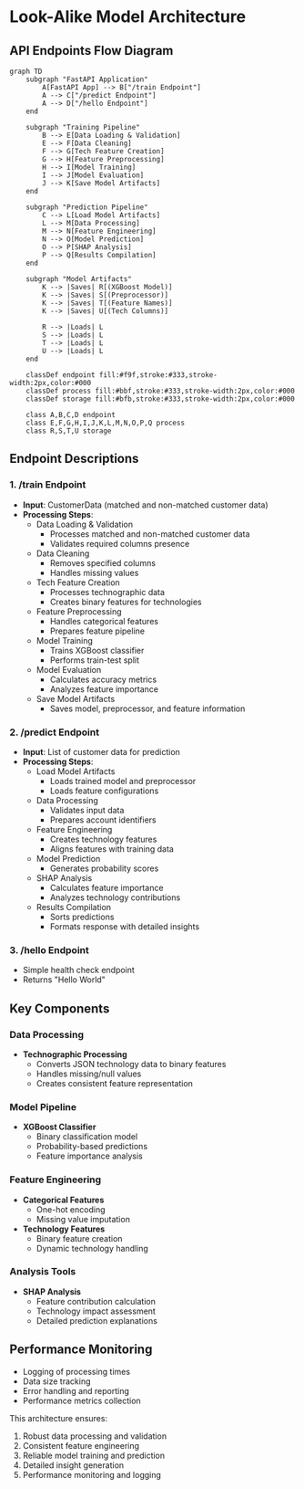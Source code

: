 # Look-Alike Model Architecture

## API Endpoints Flow Diagram

```mermaid
graph TD
    subgraph "FastAPI Application"
        A[FastAPI App] --> B["/train Endpoint"]
        A --> C["/predict Endpoint"]
        A --> D["/hello Endpoint"]
    end

    subgraph "Training Pipeline"
        B --> E[Data Loading & Validation]
        E --> F[Data Cleaning]
        F --> G[Tech Feature Creation]
        G --> H[Feature Preprocessing]
        H --> I[Model Training]
        I --> J[Model Evaluation]
        J --> K[Save Model Artifacts]
    end

    subgraph "Prediction Pipeline"
        C --> L[Load Model Artifacts]
        L --> M[Data Processing]
        M --> N[Feature Engineering]
        N --> O[Model Prediction]
        O --> P[SHAP Analysis]
        P --> Q[Results Compilation]
    end

    subgraph "Model Artifacts"
        K --> |Saves| R[(XGBoost Model)]
        K --> |Saves| S[(Preprocessor)]
        K --> |Saves| T[(Feature Names)]
        K --> |Saves| U[(Tech Columns)]
        
        R --> |Loads| L
        S --> |Loads| L
        T --> |Loads| L
        U --> |Loads| L
    end

    classDef endpoint fill:#f9f,stroke:#333,stroke-width:2px,color:#000
    classDef process fill:#bbf,stroke:#333,stroke-width:2px,color:#000
    classDef storage fill:#bfb,stroke:#333,stroke-width:2px,color:#000
    
    class A,B,C,D endpoint
    class E,F,G,H,I,J,K,L,M,N,O,P,Q process
    class R,S,T,U storage
```

## Endpoint Descriptions

### 1. /train Endpoint
- **Input**: CustomerData (matched and non-matched customer data)
- **Processing Steps**:
  - Data Loading & Validation
    - Processes matched and non-matched customer data
    - Validates required columns presence
  - Data Cleaning
    - Removes specified columns
    - Handles missing values
  - Tech Feature Creation
    - Processes technographic data
    - Creates binary features for technologies
  - Feature Preprocessing
    - Handles categorical features
    - Prepares feature pipeline
  - Model Training
    - Trains XGBoost classifier
    - Performs train-test split
  - Model Evaluation
    - Calculates accuracy metrics
    - Analyzes feature importance
  - Save Model Artifacts
    - Saves model, preprocessor, and feature information

### 2. /predict Endpoint
- **Input**: List of customer data for prediction
- **Processing Steps**:
  - Load Model Artifacts
    - Loads trained model and preprocessor
    - Loads feature configurations
  - Data Processing
    - Validates input data
    - Prepares account identifiers
  - Feature Engineering
    - Creates technology features
    - Aligns features with training data
  - Model Prediction
    - Generates probability scores
  - SHAP Analysis
    - Calculates feature importance
    - Analyzes technology contributions
  - Results Compilation
    - Sorts predictions
    - Formats response with detailed insights

### 3. /hello Endpoint
- Simple health check endpoint
- Returns "Hello World"

## Key Components

### Data Processing
- **Technographic Processing**
  - Converts JSON technology data to binary features
  - Handles missing/null values
  - Creates consistent feature representation

### Model Pipeline
- **XGBoost Classifier**
  - Binary classification model
  - Probability-based predictions
  - Feature importance analysis

### Feature Engineering
- **Categorical Features**
  - One-hot encoding
  - Missing value imputation
- **Technology Features**
  - Binary feature creation
  - Dynamic technology handling

### Analysis Tools
- **SHAP Analysis**
  - Feature contribution calculation
  - Technology impact assessment
  - Detailed prediction explanations

## Performance Monitoring
- Logging of processing times
- Data size tracking
- Error handling and reporting
- Performance metrics collection

This architecture ensures:
1. Robust data processing and validation
2. Consistent feature engineering
3. Reliable model training and prediction
4. Detailed insight generation
5. Performance monitoring and logging
